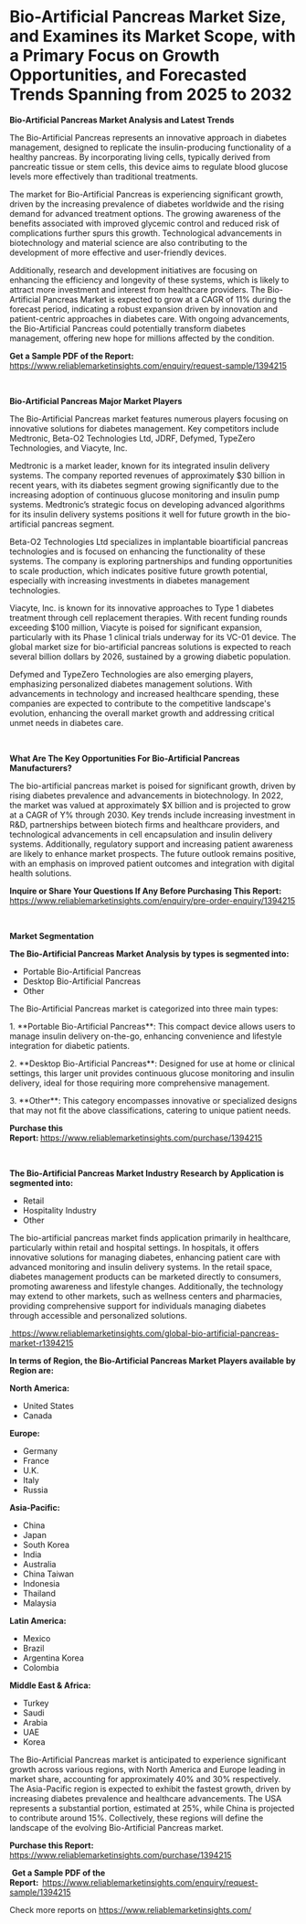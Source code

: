 <p><h1>Bio-Artificial Pancreas Market Size, and Examines its Market Scope, with a Primary Focus on Growth Opportunities, and Forecasted Trends Spanning from 2025 to 2032</h1></p><p><strong>Bio-Artificial Pancreas Market Analysis and Latest Trends</strong></p>
<p><p>The Bio-Artificial Pancreas represents an innovative approach in diabetes management, designed to replicate the insulin-producing functionality of a healthy pancreas. By incorporating living cells, typically derived from pancreatic tissue or stem cells, this device aims to regulate blood glucose levels more effectively than traditional treatments.</p><p>The market for Bio-Artificial Pancreas is experiencing significant growth, driven by the increasing prevalence of diabetes worldwide and the rising demand for advanced treatment options. The growing awareness of the benefits associated with improved glycemic control and reduced risk of complications further spurs this growth. Technological advancements in biotechnology and material science are also contributing to the development of more effective and user-friendly devices.</p><p>Additionally, research and development initiatives are focusing on enhancing the efficiency and longevity of these systems, which is likely to attract more investment and interest from healthcare providers. The Bio-Artificial Pancreas Market is expected to grow at a CAGR of 11% during the forecast period, indicating a robust expansion driven by innovation and patient-centric approaches in diabetes care. With ongoing advancements, the Bio-Artificial Pancreas could potentially transform diabetes management, offering new hope for millions affected by the condition.</p></p>
<p><strong>Get a Sample PDF of the Report:&nbsp;</strong> <a href="https://www.reliablemarketinsights.com/enquiry/request-sample/1394215?utm_campaign=3204&utm_medium=2&utm_source=Github&utm_content=ia&utm_term=22032025&utm_id=bio-artificial-pancreas">https://www.reliablemarketinsights.com/enquiry/request-sample/1394215</a></p>
<p>&nbsp;</p>
<p><strong>Bio-Artificial Pancreas Major Market Players</strong></p>
<p><p>The Bio-Artificial Pancreas market features numerous players focusing on innovative solutions for diabetes management. Key competitors include Medtronic, Beta-O2 Technologies Ltd, JDRF, Defymed, TypeZero Technologies, and Viacyte, Inc. </p><p>Medtronic is a market leader, known for its integrated insulin delivery systems. The company reported revenues of approximately $30 billion in recent years, with its diabetes segment growing significantly due to the increasing adoption of continuous glucose monitoring and insulin pump systems. Medtronic’s strategic focus on developing advanced algorithms for its insulin delivery systems positions it well for future growth in the bio-artificial pancreas segment.</p><p>Beta-O2 Technologies Ltd specializes in implantable bioartificial pancreas technologies and is focused on enhancing the functionality of these systems. The company is exploring partnerships and funding opportunities to scale production, which indicates positive future growth potential, especially with increasing investments in diabetes management technologies.</p><p>Viacyte, Inc. is known for its innovative approaches to Type 1 diabetes treatment through cell replacement therapies. With recent funding rounds exceeding $100 million, Viacyte is poised for significant expansion, particularly with its Phase 1 clinical trials underway for its VC-01 device. The global market size for bio-artificial pancreas solutions is expected to reach several billion dollars by 2026, sustained by a growing diabetic population.</p><p>Defymed and TypeZero Technologies are also emerging players, emphasizing personalized diabetes management solutions. With advancements in technology and increased healthcare spending, these companies are expected to contribute to the competitive landscape's evolution, enhancing the overall market growth and addressing critical unmet needs in diabetes care.</p></p>
<p>&nbsp;</p>
<p><strong>What Are The Key Opportunities For Bio-Artificial Pancreas Manufacturers?</strong></p>
<p><p>The bio-artificial pancreas market is poised for significant growth, driven by rising diabetes prevalence and advancements in biotechnology. In 2022, the market was valued at approximately $X billion and is projected to grow at a CAGR of Y% through 2030. Key trends include increasing investment in R&D, partnerships between biotech firms and healthcare providers, and technological advancements in cell encapsulation and insulin delivery systems. Additionally, regulatory support and increasing patient awareness are likely to enhance market prospects. The future outlook remains positive, with an emphasis on improved patient outcomes and integration with digital health solutions.</p></p>
<p><strong>Inquire or Share Your Questions If Any Before Purchasing This Report:</strong> <a href="https://www.reliablemarketinsights.com/enquiry/pre-order-enquiry/1394215?utm_campaign=3204&utm_medium=2&utm_source=Github&utm_content=ia&utm_term=22032025&utm_id=bio-artificial-pancreas">https://www.reliablemarketinsights.com/enquiry/pre-order-enquiry/1394215</a></p>
<p>&nbsp;</p>
<p><strong>Market Segmentation</strong></p>
<p><strong>The Bio-Artificial Pancreas Market Analysis by types is segmented into:</strong></p>
<p><ul><li>Portable Bio-Artificial Pancreas</li><li>Desktop Bio-Artificial Pancreas</li><li>Other</li></ul></p>
<p><p>The Bio-Artificial Pancreas market is categorized into three main types: </p><p>1. **Portable Bio-Artificial Pancreas**: This compact device allows users to manage insulin delivery on-the-go, enhancing convenience and lifestyle integration for diabetic patients.</p><p>2. **Desktop Bio-Artificial Pancreas**: Designed for use at home or clinical settings, this larger unit provides continuous glucose monitoring and insulin delivery, ideal for those requiring more comprehensive management.</p><p>3. **Other**: This category encompasses innovative or specialized designs that may not fit the above classifications, catering to unique patient needs.</p></p>
<p><strong>Purchase this Report:&nbsp;</strong><a href="https://www.reliablemarketinsights.com/purchase/1394215?utm_campaign=3204&utm_medium=2&utm_source=Github&utm_content=ia&utm_term=22032025&utm_id=bio-artificial-pancreas">https://www.reliablemarketinsights.com/purchase/1394215</a></p>
<p>&nbsp;</p>
<p><strong>The Bio-Artificial Pancreas Market Industry Research by Application is segmented into:</strong></p>
<p><ul><li>Retail</li><li>Hospitality Industry</li><li>Other</li></ul></p>
<p><p>The bio-artificial pancreas market finds application primarily in healthcare, particularly within retail and hospital settings. In hospitals, it offers innovative solutions for managing diabetes, enhancing patient care with advanced monitoring and insulin delivery systems. In the retail space, diabetes management products can be marketed directly to consumers, promoting awareness and lifestyle changes. Additionally, the technology may extend to other markets, such as wellness centers and pharmacies, providing comprehensive support for individuals managing diabetes through accessible and personalized solutions.</p></p>
<p><a href="https://www.reliablemarketinsights.com/global-bio-artificial-pancreas-market-r1394215?utm_campaign=3204&utm_medium=2&utm_source=Github&utm_content=ia&utm_term=22032025&utm_id=bio-artificial-pancreas">&nbsp;https://www.reliablemarketinsights.com/global-bio-artificial-pancreas-market-r1394215</a></p>
<p><strong>In terms of Region, the Bio-Artificial Pancreas Market Players available by Region are:</strong></p>
<p>
    <p> <strong> North America: </strong>
        <ul>
            <li>United States</li>
            <li>Canada</li>
        </ul>
        </p> 
    <p> <strong> Europe: </strong>
        <ul>
            <li>Germany</li>
            <li>France</li>
            <li>U.K.</li>
            <li>Italy</li>
            <li>Russia</li>
        </ul>
        </p> 
    <p> <strong> Asia-Pacific: </strong>
        <ul>
            <li>China</li>
            <li>Japan</li>
            <li>South Korea</li>
            <li>India</li>
            <li>Australia</li>
            <li>China Taiwan</li>
            <li>Indonesia</li>
            <li>Thailand</li>
            <li>Malaysia</li>
        </ul>
        </p> 
    <p> <strong> Latin America: </strong>
        <ul>
            <li>Mexico</li>
            <li>Brazil</li>
            <li>Argentina Korea</li>
            <li>Colombia</li>
        </ul>
        </p> 
    <p> <strong> Middle East & Africa: </strong>
        <ul>
            <li>Turkey</li>
            <li>Saudi</li>
            <li>Arabia</li>
            <li>UAE</li>
            <li>Korea</li>
        </ul>
    </p>
    </p>
<p><p>The Bio-Artificial Pancreas market is anticipated to experience significant growth across various regions, with North America and Europe leading in market share, accounting for approximately 40% and 30% respectively. The Asia-Pacific region is expected to exhibit the fastest growth, driven by increasing diabetes prevalence and healthcare advancements. The USA represents a substantial portion, estimated at 25%, while China is projected to contribute around 15%. Collectively, these regions will define the landscape of the evolving Bio-Artificial Pancreas market.</p></p>
<p><strong>Purchase this Report: </strong><a href="https://www.reliablemarketinsights.com/purchase/1394215?utm_campaign=3204&utm_medium=2&utm_source=Github&utm_content=ia&utm_term=22032025&utm_id=bio-artificial-pancreas">https://www.reliablemarketinsights.com/purchase/1394215</a></p>
<p>&nbsp;<strong>Get a Sample PDF of the Report:&nbsp;&nbsp;</strong><a href="https://www.reliablemarketinsights.com/enquiry/request-sample/1394215?utm_campaign=3204&utm_medium=2&utm_source=Github&utm_content=ia&utm_term=22032025&utm_id=bio-artificial-pancreas">https://www.reliablemarketinsights.com/enquiry/request-sample/1394215</a></p>
<p><strong></strong></p>
<p>Check more reports on <a href="https://www.reliablemarketinsights.com/?utm_campaign=3204&utm_medium=2&utm_source=Github&utm_content=ia&utm_term=22032025&utm_id=bio-artificial-pancreas">https://www.reliablemarketinsights.com/</a></p>